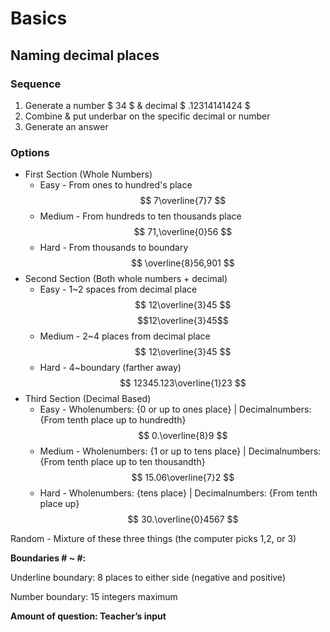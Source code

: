 # Basics

## Naming decimal places

### Sequence

1. Generate a number $ 34 $ & decimal $ .12314141424 $
2. Combine & put underbar on the specific decimal or number
3. Generate an answer

### Options
- First Section (Whole Numbers)
  - Easy - From ones to hundred's place $$ 7\overline{7}7 $$
  - Medium - From hundreds to ten thousands place $$ 71,\overline{0}56 $$
  - Hard - From thousands to boundary $$ \overline{8}56,901 $$
- Second Section (Both whole numbers + decimal)
  - Easy -  1~2 spaces from decimal place $$ 12\overline{3}45 $$ $$12\overline{3}45$$
  - Medium - 2~4 places from decimal place $$ 12\overline{3}45 $$
  - Hard - 4~boundary (farther away)  $$ 12345.123\overline{1}23 $$
- Third Section (Decimal Based)
  - Easy - Wholenumbers: {0 or up to ones place} | Decimalnumbers: {From tenth place up to hundredth} $$ 0.\overline{8}9 $$
  - Medium - Wholenumbers: {1 or up to tens place} | Decimalnumbers: {From tenth place up to ten thousandth} $$ 15.06\overline{7}2 $$
  - Hard - Wholenumbers: {tens place} | Decimalnumbers: {From tenth place up} $$ 30.\overline{0}4567 $$

Random - Mixture of these three things (the computer picks 1,2, or 3)

**Boundaries # ~ #:**

Underline boundary: 8 places to either side (negative and positive)

Number boundary: 15 integers maximum

**Amount of question: Teacher’s input**